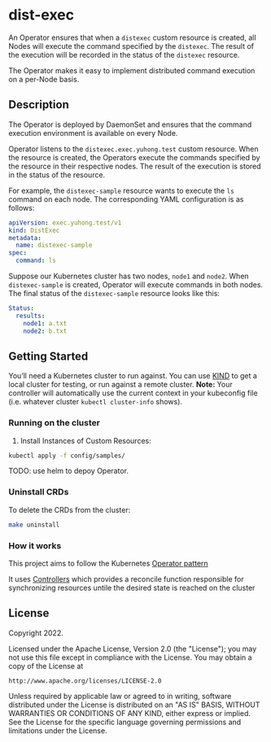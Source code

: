 # dist-exec

An Operator ensures that when a `distexec` custom resource is created, all Nodes will execute the command specified by the `distexec`. The result of the execution will be recorded in the status of the `distexec` resource.

The Operator makes it easy to implement distributed command execution on a per-Node basis.

## Description

The Operator is deployed by DaemonSet and ensures that the command execution environment is available on every Node.

Operator listens to the `distexec.exec.yuhong.test` custom resource. When the resource is created, the Operators execute the commands specified by the resource in their respective nodes. The result of the execution is stored in the status of the resource.

For example, the `distexec-sample` resource wants to execute the `ls` command on each node. The corresponding YAML configuration is as follows:

```yaml
apiVersion: exec.yuhong.test/v1
kind: DistExec
metadata:
  name: distexec-sample
spec:
  command: ls
```

Suppose our Kubernetes cluster has two nodes, `node1` and `node2`. When `distexec-sample` is created, Operator will execute commands in both nodes. The final status of the `distexec-sample` resource looks like this:

```yaml
Status:
  results:
    node1: a.txt
    node2: b.txt
```

## Getting Started
You’ll need a Kubernetes cluster to run against. You can use [KIND](https://sigs.k8s.io/kind) to get a local cluster for testing, or run against a remote cluster.
**Note:** Your controller will automatically use the current context in your kubeconfig file (i.e. whatever cluster `kubectl cluster-info` shows).

### Running on the cluster
1. Install Instances of Custom Resources:

```sh
kubectl apply -f config/samples/
```

TODO: use helm to depoy Operator.

### Uninstall CRDs
To delete the CRDs from the cluster:

```sh
make uninstall
```

### How it works
This project aims to follow the Kubernetes [Operator pattern](https://kubernetes.io/docs/concepts/extend-kubernetes/operator/)

It uses [Controllers](https://kubernetes.io/docs/concepts/architecture/controller/) 
which provides a reconcile function responsible for synchronizing resources untile the desired state is reached on the cluster 

## License

Copyright 2022.

Licensed under the Apache License, Version 2.0 (the "License");
you may not use this file except in compliance with the License.
You may obtain a copy of the License at

    http://www.apache.org/licenses/LICENSE-2.0

Unless required by applicable law or agreed to in writing, software
distributed under the License is distributed on an "AS IS" BASIS,
WITHOUT WARRANTIES OR CONDITIONS OF ANY KIND, either express or implied.
See the License for the specific language governing permissions and
limitations under the License.

